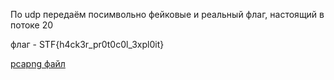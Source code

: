По udp передаём посимвольно фейковые и реальный флаг, настоящий в потоке 20

флаг - STF{h4ck3r_pr0t0c0l_3xpl0it}

[pcapng файл](./dump.pcapng)

